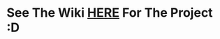 # See The Wiki [HERE](https://github.com/fearherbs1/SYS-265-Distributed-Network-Storage-Project/wiki) For The Project :D
